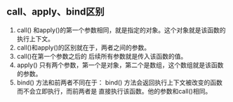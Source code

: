 ## call、apply、bind区别
1. call() 和apply()的第一个参数相同，就是指定的对象。这个对象就是该函数的执行上下文。
2. call()和apply()的区别就在于，两者之间的参数。
3. call()在第一个参数之后的 后续所有参数就是传入该函数的值。
4. apply() 只有两个参数，第一个是对象，第二个是数组，这个数组就是该函数的参数。
5. bind() 方法和前两者不同在于： bind() 方法会返回执行上下文被改变的函数而不会立即执行，而前两者是	直接执行该函数。他的参数和call()相同。
